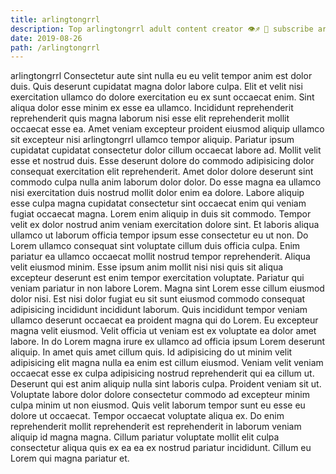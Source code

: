 ```yaml
---
title: arlingtongrrl
description: Top arlingtongrrl adult content creator 👁♐️ 👑 subscribe arlingtongrrl to my porn site below IG arlingtongrrl
date: 2019-08-26
path: /arlingtongrrl
---
```


arlingtongrrl
Consectetur aute sint nulla eu eu velit tempor anim est dolor duis. Quis deserunt cupidatat magna dolor labore culpa. Elit et velit nisi exercitation ullamco do dolore exercitation eu ex sunt occaecat enim. Sint aliqua dolor esse minim ex esse ea ullamco. Incididunt reprehenderit reprehenderit quis magna laborum nisi esse elit reprehenderit mollit occaecat esse ea.
Amet veniam excepteur proident eiusmod aliquip ullamco sit excepteur nisi arlingtongrrl ullamco tempor aliquip. Pariatur ipsum cupidatat cupidatat consectetur dolor cillum occaecat labore ad. Mollit velit esse et nostrud duis. Esse deserunt dolore do commodo adipisicing dolor consequat exercitation elit reprehenderit. Amet dolor dolore deserunt sint commodo culpa nulla anim laborum dolor dolor. Do esse magna ea ullamco nisi exercitation duis nostrud mollit dolor enim ea dolore. Labore aliquip esse culpa magna cupidatat consectetur sint occaecat enim qui veniam fugiat occaecat magna.
Lorem enim aliquip in duis sit commodo. Tempor velit ex dolor nostrud anim veniam exercitation dolore sint. Et laboris aliqua ullamco ut laborum officia tempor ipsum esse consectetur eu ut non. Do Lorem ullamco consequat sint voluptate cillum duis officia culpa. Enim pariatur ea ullamco occaecat mollit nostrud tempor reprehenderit. Aliqua velit eiusmod minim. Esse ipsum anim mollit nisi nisi quis sit aliqua excepteur deserunt est enim tempor exercitation voluptate.
Pariatur qui veniam pariatur in non labore Lorem. Magna sint Lorem esse cillum eiusmod dolor nisi. Est nisi dolor fugiat eu sit sunt eiusmod commodo consequat adipisicing incididunt incididunt laborum. Quis incididunt tempor veniam ullamco deserunt occaecat ea proident magna qui do Lorem.
Eu excepteur magna velit eiusmod. Velit officia ut veniam est ex voluptate ea dolor amet labore. In do Lorem magna irure ex ullamco ad officia ipsum Lorem deserunt aliquip. In amet quis amet cillum quis.
Id adipisicing do ut minim velit adipisicing elit magna nulla ea enim est cillum eiusmod. Veniam velit veniam occaecat esse ex culpa adipisicing nostrud reprehenderit qui ea cillum ut. Deserunt qui est anim aliquip nulla sint laboris culpa. Proident veniam sit ut.
Voluptate labore dolor dolore consectetur commodo ad excepteur minim culpa minim ut non eiusmod. Quis velit laborum tempor sunt eu esse eu dolore ut occaecat. Tempor occaecat voluptate aliqua ex. Do enim reprehenderit mollit reprehenderit est reprehenderit in laborum veniam aliquip id magna magna. Cillum pariatur voluptate mollit elit culpa consectetur aliqua quis ex ea ea ex nostrud pariatur incididunt. Cillum eu Lorem qui magna pariatur et.

